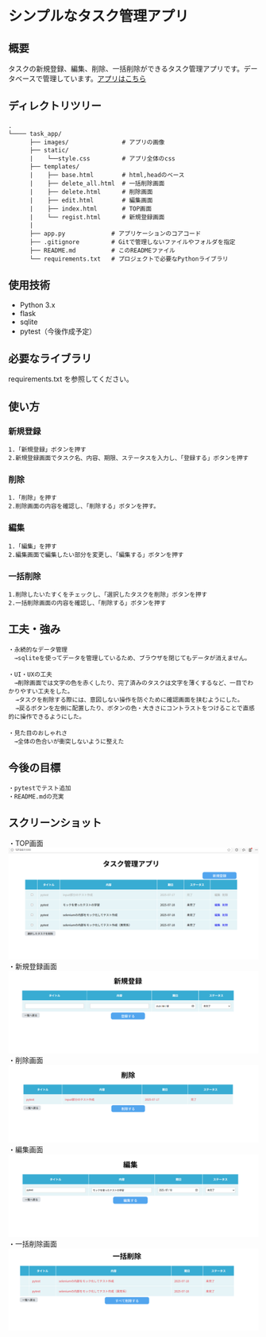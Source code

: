 # シンプルなタスク管理アプリ

## 概要
タスクの新規登録、編集、削除、一括削除ができるタスク管理アプリです。データベースで管理しています。[アプリはこちら](http://task_app.tanaka343-portfolio.com)

## ディレクトリツリー
```
.
└──── task_app/
      ├── images/               # アプリの画像
      ├── static/      
      |    └──style.css         # アプリ全体のcss
      ├── templates/            
      |    ├── base.html        # html,headのベース
      |    ├── delete_all.html  # 一括削除画面
      |    ├── delete.html      # 削除画面
      |    ├── edit.html        # 編集画面
      |    ├── index.html       # TOP画面
      |    └── regist.html      # 新規登録画面
      |    
      ├── app.py             # アプリケーションのコアコード
      ├── .gitignore         # Gitで管理しないファイルやフォルダを指定
      ├── README.md          # このREADMEファイル
      └── requirements.txt   # プロジェクトで必要なPythonライブラリ
  ```

## 使用技術
- Python 3.x
- flask
- sqlite
- pytest（今後作成予定）


## 必要なライブラリ
requirements.txt を参照してください。

## 使い方
### 新規登録
    1.「新規登録」ボタンを押す
    2.新規登録画面でタスク名、内容、期限、ステータスを入力し、「登録する」ボタンを押す
### 削除
    1.「削除」を押す
    2.削除画面の内容を確認し、「削除する」ボタンを押す。
### 編集
    1.「編集」を押す
    2.編集画面で編集したい部分を変更し、「編集する」ボタンを押す
### 一括削除
    1.削除したいたすくをチェックし、「選択したタスクを削除」ボタンを押す
    2.一括削除画面の内容を確認し、「削除する」ボタンを押す

<!-- ## 機能一覧
    ・ブラウザの自動操作（Seleniumを使用）
    ・地域を指定してして情報を取得
    ・取得したデータを自動でExcelファイルに保存（openpyxl,pandasを使用）
    ・javaScriptでしか反応しなボタンにも対応
    ・pytestを使用した単体テスト（作成予定） -->

<!-- ## 作成理由・背景
このツールは就労移行支援事業所の訓練内容に、手作業でのデータ収集とExcel転記があり、その作業の効率化と自動化を目的として開発しました。 -->

## 工夫・強み
    ・永続的なデータ管理
    　→sqliteを使ってデータを管理しているため、ブラウザを閉じてもデータが消えません。

    ・UI・UXの工夫
    　→削除画面では文字の色を赤くしたり、完了済みのタスクは文字を薄くするなど、一目でわかりやすい工夫をした。
      →タスクを削除する際には、意図しない操作を防ぐために確認画面を挟むようにした。
      →戻るボタンを左側に配置したり、ボタンの色・大きさにコントラストをつけることで直感的に操作できるようにした。

    ・見た目のおしゃれさ
    　→全体の色合いが衝突しないように整えた

## 今後の目標
    ・pytestでテスト追加
    ・README.mdの充実

## スクリーンショット
・TOP画面
![TOP画面画像](images/top画面.png)
・新規登録画面
![新規登録画面画像](images/新規登録.png)
・削除画面
![削除画面画像](images/削除画面.png)
・編集画面
![編集画面画像](images/編集画面.png)
・一括削除画面
![一括削除画面画像](images/一括削除画面.png)


<!-- ## Youtubeアプリ全体のデモ動画
今後追加予定 -->
<!-- [![アプリ操作動画](https://img.youtube.com/vi/dQw4w9WgXcQ/hqdefault.jpg)](https://www.youtube.com/watch?v=dQw4w9WgXcQ) -->
<!-- [動画を見る](https://www.youtube.com/watch?v=動画ID) -->


